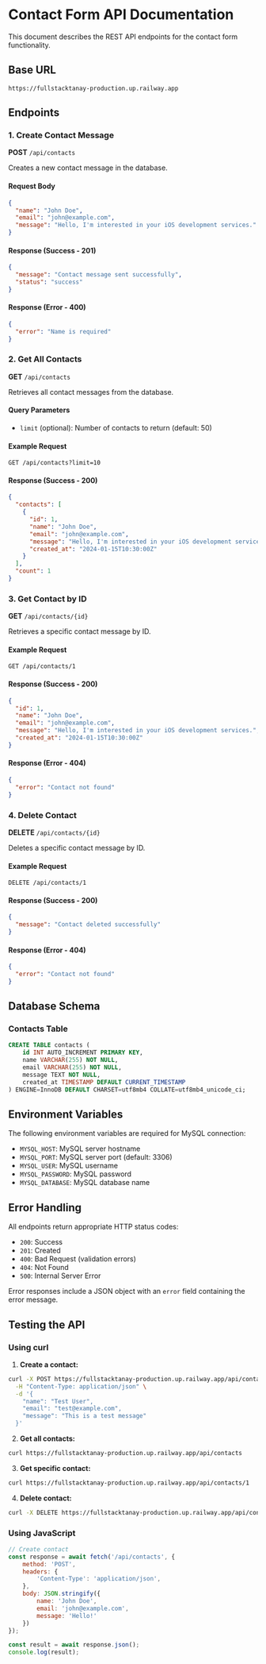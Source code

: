 # Contact Form API Documentation

This document describes the REST API endpoints for the contact form functionality.

## Base URL
```
https://fullstacktanay-production.up.railway.app
```

## Endpoints

### 1. Create Contact Message
**POST** `/api/contacts`

Creates a new contact message in the database.

#### Request Body
```json
{
  "name": "John Doe",
  "email": "john@example.com",
  "message": "Hello, I'm interested in your iOS development services."
}
```

#### Response (Success - 201)
```json
{
  "message": "Contact message sent successfully",
  "status": "success"
}
```

#### Response (Error - 400)
```json
{
  "error": "Name is required"
}
```

### 2. Get All Contacts
**GET** `/api/contacts`

Retrieves all contact messages from the database.

#### Query Parameters
- `limit` (optional): Number of contacts to return (default: 50)

#### Example Request
```
GET /api/contacts?limit=10
```

#### Response (Success - 200)
```json
{
  "contacts": [
    {
      "id": 1,
      "name": "John Doe",
      "email": "john@example.com",
      "message": "Hello, I'm interested in your iOS development services.",
      "created_at": "2024-01-15T10:30:00Z"
    }
  ],
  "count": 1
}
```

### 3. Get Contact by ID
**GET** `/api/contacts/{id}`

Retrieves a specific contact message by ID.

#### Example Request
```
GET /api/contacts/1
```

#### Response (Success - 200)
```json
{
  "id": 1,
  "name": "John Doe",
  "email": "john@example.com",
  "message": "Hello, I'm interested in your iOS development services.",
  "created_at": "2024-01-15T10:30:00Z"
}
```

#### Response (Error - 404)
```json
{
  "error": "Contact not found"
}
```

### 4. Delete Contact
**DELETE** `/api/contacts/{id}`

Deletes a specific contact message by ID.

#### Example Request
```
DELETE /api/contacts/1
```

#### Response (Success - 200)
```json
{
  "message": "Contact deleted successfully"
}
```

#### Response (Error - 404)
```json
{
  "error": "Contact not found"
}
```

## Database Schema

### Contacts Table
```sql
CREATE TABLE contacts (
    id INT AUTO_INCREMENT PRIMARY KEY,
    name VARCHAR(255) NOT NULL,
    email VARCHAR(255) NOT NULL,
    message TEXT NOT NULL,
    created_at TIMESTAMP DEFAULT CURRENT_TIMESTAMP
) ENGINE=InnoDB DEFAULT CHARSET=utf8mb4 COLLATE=utf8mb4_unicode_ci;
```

## Environment Variables

The following environment variables are required for MySQL connection:

- `MYSQL_HOST`: MySQL server hostname
- `MYSQL_PORT`: MySQL server port (default: 3306)
- `MYSQL_USER`: MySQL username
- `MYSQL_PASSWORD`: MySQL password
- `MYSQL_DATABASE`: MySQL database name

## Error Handling

All endpoints return appropriate HTTP status codes:

- `200`: Success
- `201`: Created
- `400`: Bad Request (validation errors)
- `404`: Not Found
- `500`: Internal Server Error

Error responses include a JSON object with an `error` field containing the error message.

## Testing the API

### Using curl

1. **Create a contact:**
```bash
curl -X POST https://fullstacktanay-production.up.railway.app/api/contacts \
  -H "Content-Type: application/json" \
  -d '{
    "name": "Test User",
    "email": "test@example.com",
    "message": "This is a test message"
  }'
```

2. **Get all contacts:**
```bash
curl https://fullstacktanay-production.up.railway.app/api/contacts
```

3. **Get specific contact:**
```bash
curl https://fullstacktanay-production.up.railway.app/api/contacts/1
```

4. **Delete contact:**
```bash
curl -X DELETE https://fullstacktanay-production.up.railway.app/api/contacts/1
```

### Using JavaScript

```javascript
// Create contact
const response = await fetch('/api/contacts', {
    method: 'POST',
    headers: {
        'Content-Type': 'application/json',
    },
    body: JSON.stringify({
        name: 'John Doe',
        email: 'john@example.com',
        message: 'Hello!'
    })
});

const result = await response.json();
console.log(result);
``` 